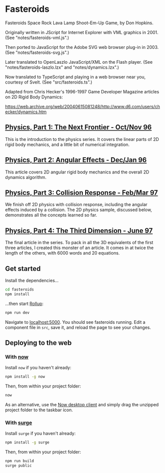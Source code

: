 # Fasteroids

Fasteroids Space Rock Lava Lamp Shoot-Em-Up Game, by Don Hopkins.

Originally written in JScript for Internet Explorer with VML graphics
in 2001. (See "notes/fasteroids-vml.js".)

Then ported to JavaScript for the Adobe SVG web browser plug-in in
2003. (See "notes/fasteroids-svg.js".)

Later translated to OpenLaszlo JavaScript/XML on the Flash player.
(See "notes/fasteroids-laszlo.lzx" and "notes/dynamics.lzx".)

Now translated to TypeScript and playing in a web browser near you,
courtesy of Svelt. (See "src/fasteroids.ts".)

Adapted from Chris Hecker's 1996-1997 Game Developer Magazine articles
on 2D Rigid Body Dynamics:

https://web.archive.org/web/20040615081248/http://www.d6.com/users/checker/dynamics.htm

## [Physics, Part 1: The Next Frontier - Oct/Nov 96](https://web.archive.org/web/20040615081248/http://www.d6.com/users/checker/pdfs/gdmphys1.pdf)

This is the introduction to the physics series. It covers the linear
parts of 2D rigid body mechanics, and a little bit of numerical
integration.

## [Physics, Part 2: Angular Effects - Dec/Jan 96](https://web.archive.org/web/20040615081248/http://www.d6.com/users/checker/pdfs/gdmphys2.pdf)

This article covers 2D angular rigid body mechanics and the overall 2D
dynamics algorithm.

## [Physics, Part 3: Collision Response - Feb/Mar 97](https://web.archive.org/web/20040615081248/http://www.d6.com/users/checker/pdfs/gdmphys3.pdf)

We finish off 2D physics with collision response, including the
angular effects induced by a collision. The 2D physics sample,
discussed below, demonstrates all the concepts learned so far.

## [Physics, Part 4: The Third Dimension - June 97](https://web.archive.org/web/20040615081248/http://www.d6.com/users/checker/pdfs/gdmphys4.pdf)

The final article in the series. To pack in all the 3D equivalents of
the first three articles, I created this monster of an article. It
comes in at twice the length of the others, with 6000 words and 20
equations.

## Get started

Install the dependencies...

```bash
cd fasteroids
npm install
```

...then start [Rollup](https://rollupjs.org):

```bash
npm run dev
```

Navigate to [localhost:5000](http://localhost:5000). You should see
fasteroids running. Edit a component file in `src`, save it, and
reload the page to see your changes.

## Deploying to the web

### With [now](https://zeit.co/now)

Install `now` if you haven't already:

```bash
npm install -g now
```

Then, from within your project folder:

```bash
now
```

As an alternative, use the
[Now desktop client](https://zeit.co/download)
and simply drag the unzipped project folder to the taskbar icon.

### With [surge](https://surge.sh/)

Install `surge` if you haven't already:

```bash
npm install -g surge
```

Then, from within your project folder:

```bash
npm run build
surge public
```
